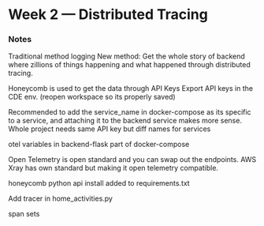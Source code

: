 # Week 2 — Distributed Tracing


### Notes

Traditional method logging
New method: Get the whole story of backend where zillions of things happening and what happened through distributed tracing.

Honeycomb is used to get the data through API Keys
Export API keys in the CDE env. (reopen workspace so its properly saved)

Recommended to add the service_name in docker-compose as its specific to a service, and attaching it to the backend service makes more sense.
Whole project needs same API key but diff names for services


otel variables in backend-flask part of docker-compose

Open Telemetry is open standard and you can swap out the endpoints. AWS Xray has own standard but making it open telemetry compatible.

honeycomb python api install added to requirements.txt

Add tracer in home_activities.py


span sets
